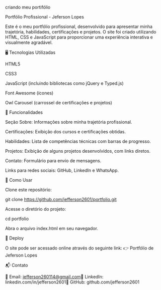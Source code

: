 criando meu portifólio

Portfólio Profissional - Jeferson Lopes

Este é o meu portfólio profissional, desenvolvido para apresentar minha trajetória, habilidades, certificações e projetos. O site foi criado utilizando HTML, CSS e JavaScript para proporcionar uma experiência interativa e visualmente agradável.

🖥️ Tecnologias Utilizadas

HTML5

CSS3

JavaScript (incluindo bibliotecas como jQuery e Typed.js)

Font Awesome (ícones)

Owl Carousel (carrossel de certificações e projetos)

📑 Funcionalidades

Seção Sobre: Informações sobre minha trajetória profissional.

Certificações: Exibição dos cursos e certificações obtidas.

Habilidades: Lista de competências técnicas com barras de progresso.

Projetos: Exibição de alguns projetos desenvolvidos, com links diretos.

Contato: Formulário para envio de mensagens.

Links para redes sociais: GitHub, LinkedIn e WhatsApp.

🔧 Como Usar

Clone este repositório:

git clone https://github.com/jefferson2601/portfolio.git

Acesse o diretório do projeto:

cd portfolio

Abra o arquivo index.html em seu navegador.

🚀 Deploy

O site pode ser acessado online através do seguinte link: 👉 Portfólio de Jeferson Lopes

📬 Contato

📧 Email: jefferson260114@gmail.com🔗 LinkedIn: linkedin.com/in/jefferson2601🐙 GitHub: github.com/jefferson2601